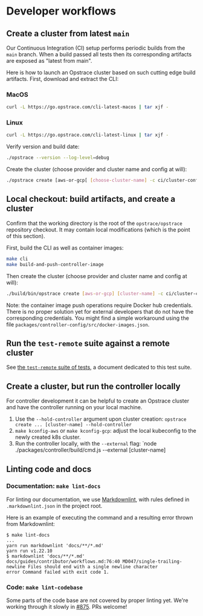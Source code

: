# Developer workflows

## Create a cluster from latest `main`

Our Continuous Integration (CI) setup performs periodic builds from the `main` branch.
When a build passed all tests then its corresponding artifacts are exposed as "latest from main".

Here is how to launch an Opstrace cluster based on such cutting edge build artifacts.
First, download and extract the CLI:

<!--tabs-->
### MacOS

```bash
curl -L https://go.opstrace.com/cli-latest-macos | tar xjf -
```

### Linux

```bash
curl -L https://go.opstrace.com/cli-latest-linux | tar xjf -
```

<!-- /tabs -->

Verify version and build date:

```bash
./opstrace --version --log-level=debug
```

Create the cluster (choose provider and cluster name and config at will):

```bash
./opstrace create [aws-or-gcp[ [choose-cluster-name] -c ci/cluster-config.yaml
```

## Local checkout: build artifacts, and create a cluster

Confirm that the working directory is the root of the `opstrace/opstrace` repository checkout.
It may contain local modifications (which is the point of this section).

First, build the CLI as well as container images:

```bash
make cli
make build-and-push-controller-image
```

Then create the cluster (choose provider and cluster name and config at will):

```bash
./build/bin/opstrace create [aws-or-gcp] [cluster-name] -c ci/cluster-config.yaml
```

Note: the container image push operations require Docker hub credentials.
There is no proper solution yet for external developers that do not have the corresponding credentials.
You might find a simple workaround using the file `packages/controller-config/src/docker-images.json`.

## Run the `test-remote` suite against a remote cluster

See [the `test-remote` suite of tests](./test-remote), a document dedicated to this test suite.

## Create a cluster, but run the controller locally

For controller development it can be helpful to create an Opstrace cluster and have the controller running on your local machine.

1. Use the `--hold-controller` argument upon cluster creation: `opstrace create ... [cluster-name] --hold-controller`
2. `make kconfig-aws` or `make kconfig-gcp`: adjust the local kubeconfig to the newly created k8s cluster.
3. Run the controller locally, with the `--external` flag: `node ./packages/controller/build/cmd.js --external [cluster-name]

## Linting code and docs

### Documentation: `make lint-docs`

For linting our documentation, we use [Markdownlint](./docs/contributing/writing-docs.md#get-on-your-marks), with rules defined in `.markdownlint.json` in the project root.

Here is an example of executing the command and a resulting error thrown from Markdownlint:

```text
$ make lint-docs
...
yarn run markdownlint 'docs/**/*.md'
yarn run v1.22.10
$ markdownlint 'docs/**/*.md'
docs/guides/contributor/workflows.md:76:40 MD047/single-trailing-newline Files should end with a single newline character
error Command failed with exit code 1.
```

### Code: `make lint-codebase`

Some parts of the code base are not covered by proper linting yet.
We're working through it slowly in [#875](opstrace-prelaunch/issues/875).
PRs welcome!
